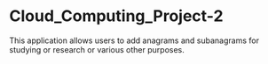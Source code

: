 # Cloud_Computing_Project-2
This application allows users to add anagrams and subanagrams for studying or research or various other purposes.
